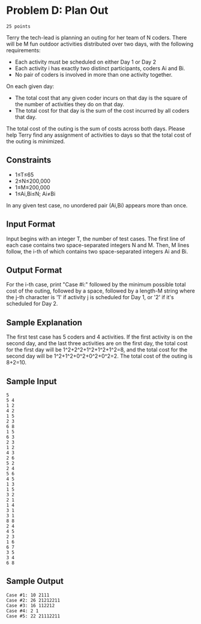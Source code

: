 # Problem D: Plan Out

`25 points`

Terry the tech-lead is planning an outing for her team of N coders. There will be M fun outdoor activities distributed
over two days, with the following requirements:

- Each activity must be scheduled on either Day 1 or Day 2
- Each activity i has exactly two distinct participants, coders Ai and Bi.
- No pair of coders is involved in more than one activity together.

On each given day:

- The total cost that any given coder incurs on that day is the square of the number of activities they do on that day.
- The total cost for that day is the sum of the cost incurred by all coders that day.

The total cost of the outing is the sum of costs across both days. Please help Terry find any assignment of activities
to days so that the total cost of the outing is minimized.

## Constraints

- 1≤T≤65
- 2≤N≤200,000
- 1≤M≤200,000
- 1≤Ai,Bi≤N; Ai≠Bi

In any given test case, no unordered pair (Ai,Bi) appears more than once.

## Input Format

Input begins with an integer T, the number of test cases. The first line of each case contains two space-separated
integers N and M. Then, M lines follow, the i-th of which contains two space-separated integers Ai and Bi.

## Output Format

For the i-th case, print "Case #i:" followed by the minimum possible total cost of the outing, followed by a space,
followed by a length-M string where the j-th character is '1' if activity j is scheduled for Day 1, or '2' if it's
scheduled for Day 2.

## Sample Explanation

The first test case has 5 coders and 4 activities. If the first activity is on the second day, and the last three
activities are on the first day, the total cost for the first day will be 1^2+2^2+1^2+1^2+1^2=8, and the total cost
for the second day will be 1^2+1^2+0^2+0^2+0^2=2. The total cost of the outing is 8+2=10.

## Sample Input

```
5
5 4
1 2
4 2
1 5
2 3
6 8
1 5
6 3
2 3
1 2
4 3
2 6
5 2
2 4
5 6
4 5
1 3
1 5
3 2
2 1
1 4
3 1
3 1
8 8
2 4
4 5
2 3
1 6
6 7
3 5
3 4
6 8
```

## Sample Output

```
Case #1: 10 2111
Case #2: 26 21212211
Case #3: 16 112212
Case #4: 2 1
Case #5: 22 21112211
```